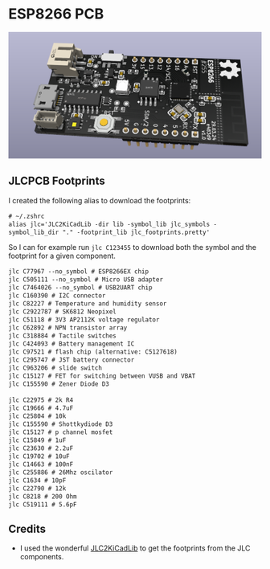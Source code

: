 ESP8266 PCB
===========

![](esp8266-pcb.png)

JLCPCB Footprints
-----------------

I created the following alias to download the footprints:

    # ~/.zshrc
    alias jlc='JLC2KiCadLib -dir lib -symbol_lib jlc_symbols -symbol_lib_dir "." -footprint_lib jlc_footprints.pretty'

So I can for example run `jlc C123455` to download both the symbol and the footprint for a given component.

    jlc C77967 --no_symbol # ESP8266EX chip
    jlc C505111 --no_symbol # Micro USB adapter
    jlc C7464026 --no_symbol # USB2UART chip
    jlc C160390 # I2C connector
    jlc C82227 # Temperature and humidity sensor
    jlc C2922787 # SK6812 Neopixel
    jlc C51118 # 3V3 AP2112K voltage regulator
    jlc C62892 # NPN transistor array
    jlc C318884 # Tactile switches
    jlc C424093 # Battery management IC
    jlc C97521 # flash chip (alternative: C5127618)
    jlc C295747 # JST battery connector
    jlc C963206 # slide switch
    jlc C15127 # FET for switching between VUSB and VBAT
    jlc C155590 # Zener Diode D3
    
    jlc C22975 # 2k R4
    jlc C19666 # 4.7uF
    jlc C25804 # 10k
    jlc C155590 # Shottkydiode D3
    jlc C15127 # p channel mosfet
    jlc C15849 # 1uF
    jlc C23630 # 2.2uF
    jlc C19702 # 10uF
    jlc C14663 # 100nF
    jlc C255886 # 26Mhz oscilator
    jlc C1634 # 10pF
    jlc C22790 # 12k
    jlc C8218 # 200 Ohm
    jlc C519111 # 5.6pF
        
Credits
-------

- I used the wonderful [JLC2KiCadLib](https://pypi.org/project/JLC2KiCadLib/) to get the footprints from the JLC components.
